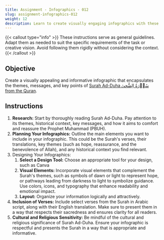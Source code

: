 ```yaml
---
title: Assignment - Infographics - 012
slug: assignment-infographics-012
weight: 12
description: Learn to create visually engaging infographics with these practical ICT assignments designed to enhance creativity, critical thinking, and digital communication skills. Perfect for mastering infographic tools and presenting complex ideas effectively.
---
```


{{< callout type="info" >}}
These instructions serve as general guidelines. Adapt them as needed to suit the specific requirements of the task or creative vision. Avoid following them rigidly without considering the context.
{{< /callout >}}


## Objective

Create a visually appealing and informative infographic that encapsulates the themes, messages, and key points of [Surah Ad-Duha سُوۡرَةُ الِضُّحىٰ from the Quran](https://read.quranexplorer.com/93/1/11/Usmani/Mishari-Rashid/Hide/Tajweed-OFF).

## Instructions

1. **Research:** Start by thoroughly reading Surah Ad-Duha. Pay attention to its themes, historical context, key messages, and how it aims to comfort and reassure the Prophet Muhammad (PBUH).
2. **Planning Your Infographics:** Outline the main elements you want to include in your infographic. This could be the Surah's verses, their translations, key themes (such as hope, reassurance, and the benevolence of Allah), and any historical context you find relevant.
3. Designing Your Infographics:
    1. **Select a Design Tool:** Choose an appropriate tool for your design, such as Canva
    2. **Visual Elements:** Incorporate visual elements that complement the Surah's themes, such as symbols of dawn or light to represent hope, or pathways leading from darkness to light to symbolize guidance. Use colors, icons, and typography that enhance readability and emotional impact.
    3. **Layout:** Organize your information logically and attractively.
4. **Inclusion of Verses:** Include select verses from the Surah in Arabic script, along with their English translation. Make sure to present them in a way that respects their sacredness and ensures clarity for all readers.
5. **Cultural and Religious Sensitivity:** Be mindful of the cultural and religious significance of Surah Ad-Duha. Ensure your infographic is respectful and presents the Surah in a way that is appropriate and informative.

